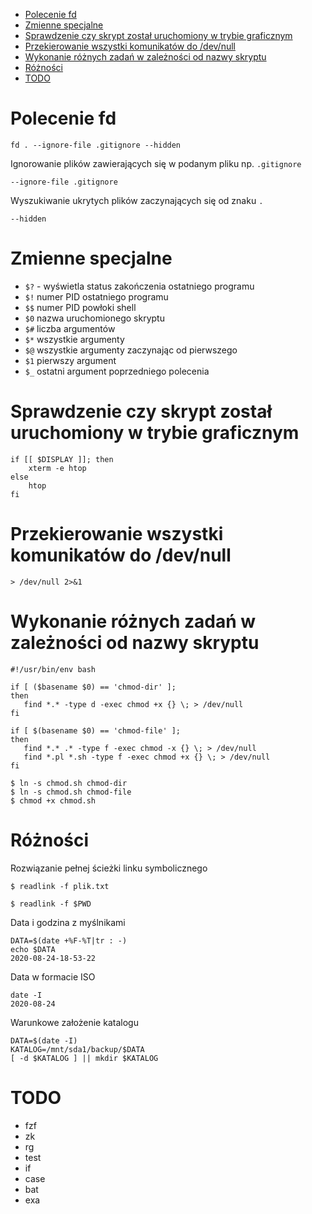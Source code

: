 <!-- vim-markdown-toc GFM -->

* [Polecenie fd](#polecenie-fd)
* [Zmienne specjalne](#zmienne-specjalne)
* [Sprawdzenie czy skrypt został uruchomiony w trybie graficznym](#sprawdzenie-czy-skrypt-zosta-uruchomiony-w-trybie-graficznym)
* [Przekierowanie wszystki komunikatów do /dev/null](#przekierowanie-wszystki-komunikatów-do-devnull)
* [Wykonanie różnych zadań w zależności od nazwy skryptu](#wykonanie-rónych-zada-w-zalenoci-od-nazwy-skryptu)
* [Różności](#rónoci)
* [TODO](#todo)

<!-- vim-markdown-toc -->

# Polecenie fd

```
fd . --ignore-file .gitignore --hidden
```

Ignorowanie plików zawierających się w podanym pliku np. `.gitignore`

```
--ignore-file .gitignore
```

Wyszukiwanie ukrytych plików zaczynających się od znaku `.`
```
--hidden
```

# Zmienne specjalne

- `$?` - wyświetla status zakończenia ostatniego programu
- `$!` numer PID ostatniego programu
- `$$` numer PID powłoki shell
- `$0` nazwa uruchomionego skryptu
- `$#` liczba argumentów
- `$*` wszystkie argumenty
- `$@` wszystkie argumenty zaczynając od pierwszego
- `$1` pierwszy argument
- `$_` ostatni argument poprzedniego polecenia

# Sprawdzenie czy skrypt został uruchomiony w trybie graficznym

```
if [[ $DISPLAY ]]; then
    xterm -e htop
else
    htop
fi
```

# Przekierowanie wszystki komunikatów do /dev/null

```
> /dev/null 2>&1
```

# Wykonanie różnych zadań w zależności od nazwy skryptu

```
#!/usr/bin/env bash

if [ ($basename $0) == 'chmod-dir' ];
then
   find *.* -type d -exec chmod +x {} \; > /dev/null
fi

if [ $(basename $0) == 'chmod-file' ];
then
   find *.* .* -type f -exec chmod -x {} \; > /dev/null
   find *.pl *.sh -type f -exec chmod +x {} \; > /dev/null
fi
```

```
$ ln -s chmod.sh chmod-dir
$ ln -s chmod.sh chmod-file
$ chmod +x chmod.sh
```

# Różności

Rozwiązanie pełnej ścieżki linku symbolicznego

```
$ readlink -f plik.txt

$ readlink -f $PWD
```

Data i godzina z myślnikami

```
DATA=$(date +%F-%T|tr : -)
echo $DATA
2020-08-24-18-53-22
```

Data w formacie ISO

```
date -I
2020-08-24
```

Warunkowe założenie katalogu

```
DATA=$(date -I)
KATALOG=/mnt/sda1/backup/$DATA
[ -d $KATALOG ] || mkdir $KATALOG
```

# TODO

- fzf
- zk
- rg
- test
- if
- case
- bat
- exa
